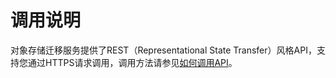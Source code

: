 # 调用说明<a name="ZH-CN_TOPIC_0170541902"></a>

对象存储迁移服务提供了REST（Representational State Transfer）风格API，支持您通过HTTPS请求调用，调用方法请参见[如何调用API](如何调用API.md)。

